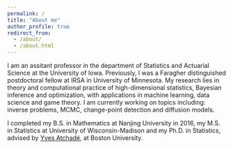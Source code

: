 ```yaml
---
permalink: /
title: "About me"
author_profile: true
redirect_from: 
  - /about/
  - /about.html
---
```





I am an assitant professor in the department of Statistics and Actuarial Science at the University of Iowa. Previously, I was a Faragher distinguished postdoctoral fellow at IRSA in University of Minnesota. My research lies in theory and computational practice of high-dimensional statistics, Bayesian inference and optimization, with applications in machine learning, data science and game theory. I am currently working on topics including: inverse problems, MCMC, change-point detection and diffusion models.

I completed my B.S. in Mathematics at Nanjing University in 2016, my M.S. in Statistics at University of Wisconsin-Madison and my Ph.D. in Statistics, advised by  [Yves Atchadé](https://math.bu.edu/people/atchade/index.html), at Boston University.

